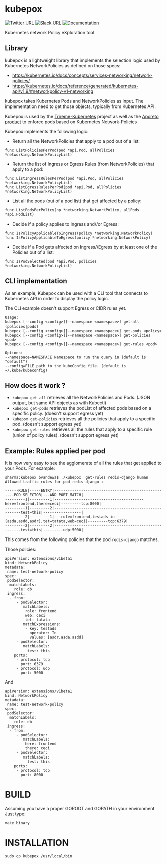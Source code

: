 # kubepox

[![Twitter URL](https://img.shields.io/badge/twitter-follow-blue.svg)](https://twitter.com/aporeto_trireme) [![Slack URL](https://img.shields.io/badge/slack-join-green.svg)](https://triremehq.slack.com/messages/general/) [![Documentation](https://img.shields.io/badge/docs-godoc-blue.svg)](https://godoc.org/github.com/aporeto-inc/kubepox)

Kubernetes network Policy eXploration tool

## Library

kubepox is a lightweight library that implements the selection logic used by Kubernetes NetworkPolicies as defined on those specs:
- https://kubernetes.io/docs/concepts/services-networking/network-policies/
- https://kubernetes.io/docs/reference/generated/kubernetes-api/v1.9/#networkpolicy-v1-networking

kubepox takes Kubernetes Pods and NetworkPolicies as input. The implementation need to get those objects, typically from Kubernetes API.

Kubepox is used by the [Trireme-Kubernetes](https://github.com/aporeto-inc/trireme-kubernetes) project as well as the [Aporeto product](https://console.aporeto.com) to enforce pods based on Kubernetes Network-Policies

Kubepox implements the following logic:

- Return all the NetworkPolicies that apply to a pod out of a list:
```
func ListPoliciesPerPod(pod *api.Pod, allPolicies *networking.NetworkPolicyList)
```
- Return the list of Ingress or Egress Rules (from NetworkPolicies) that apply to a pod:
```
func ListIngressRulesPerPod(pod *api.Pod, allPolicies *networking.NetworkPolicyList)
func ListEgressRulesPerPod(pod *api.Pod, allPolicies *networking.NetworkPolicyList)
```
- List all the pods (out of a pod list) that get affected by a policy:
```
func ListPodsPerPolicy(np *networking.NetworkPolicy, allPods *api.PodList)
```
- Decide if a  policy applies to Ingress and//or Egress:
```
func IsPolicyApplicableToIngress(policy *networking.NetworkPolicy)
func IsPolicyApplicableToEgress(policy *networking.NetworkPolicy)
```

- Decide if a Pod gets affected on Ingress//Egress by at least one of the Policies out of a list:
```
func IsPodSelected(pod *api.Pod, policies *networking.NetworkPolicyList)
```

## CLI implementation

As an example, Kubepox can be used with a CLI tool that connects to Kubernetes API  in order to display the policy logic.

The CLI example doesn't support Egress or CIDR rules yet.

```
Usage:
kubepox [--config <config>][--namespace <namespace>] get-all (policies|pods)
kubepox [--config <config>][--namespace <namespace>] get-pods <policy>
kubepox [--config <config>][--namespace <namespace>] get-policies <pod>
kubepox [--config <config>][--namespace <namespace>] get-rules <pod>

Options:
--namespace=NAMESPACE Namespace to run the query in (default is "default")
--config=FILE path to the kubeConfig file. (default is ~/.kube/kubeconfig)
```
## How does it work ?

* `kubepox get-all`  retrieves all the NetworkPolicies and Pods. (JSON output, but same API objects as with Kubectl)
* `kubepox get-pods`  retrieves the  podList of affected pods based on a specific policy. (doesn't support egress yet)
* `kubepox get-policies` retrieves all the policies that apply to a specific pod. (doesn't support egress yet)
* `kubepox get-rules` retrieves all the rules that apply to a specific rule (union of policy rules). (doesn't support egress yet)

## Example: Rules applied per pod

It is now very easy to see the agglomerate of all the rules that get applied to your Pods. For example:

```
sharma:kubepox bvandewa$ ./kubepox  get-rules redis-django human
Allowed traffic rules for pod redis-django :

------RULE|-----ENTRY|----------------------------------------------------POD SELECTOR|---AND PORT MATCH|
---------1|---------1|----------------------------------------here=frontend,there=ceci|---------tcp:8000|
---------1|---------2|-------------------------------------------------------test=this|-----------------|
---------2|---------1|---role=frontend,testads in (asda,asdd,asdr),tet=tatata,web=ceci|---------tcp:6379|
---------2|---------2|-------------------------------------------------------test=this|---------udp:5000|
```

This comes from the following policies that the pod `redis-django` matches.


Those policies:

```
apiVersion: extensions/v1beta1
kind: NetworkPolicy
metadata:
 name: test-network-policy
spec:
 podSelector:
  matchLabels:
    role: db
 ingress:
  - from:
     - podSelector:
        matchLabels:
         role: frontend
         web: ceci
         tet: tatata
        matchExpressions:
         - key: testads
           operator: In
           values: [asdr,asda,asdd]
     - podSelector:
        matchLabels:
          test: this
    ports:
     - protocol: tcp
       port: 6379
     - protocol: udp
       port: 5000

```

And

```
apiVersion: extensions/v1beta1
kind: NetworkPolicy
metadata:
 name: test-network-policy
spec:
 podSelector:
  matchLabels:
    role: db
 ingress:
  - from:
     - podSelector:
        matchLabels:
         here: frontend
         there: ceci
     - podSelector:
        matchLabels:
          test: this
    ports:
     - protocol: tcp
       port: 8000

```

# BUILD
Assuming you have a proper GOROOT and GOPATH in your environment
Just type:
```
make binary
```

# INSTALLATION

```
sudo cp kubepox /usr/local/bin
```

